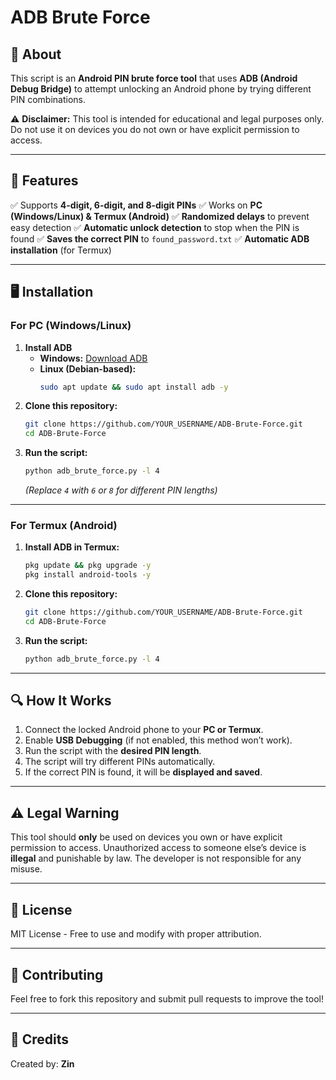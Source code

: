 # ADB Brute Force

## 📌 About
This script is an **Android PIN brute force tool** that uses **ADB (Android Debug Bridge)** to attempt unlocking an Android phone by trying different PIN combinations.

⚠️ **Disclaimer:** This tool is intended for educational and legal purposes only. Do not use it on devices you do not own or have explicit permission to access.

---

## 🚀 Features
✅ Supports **4-digit, 6-digit, and 8-digit PINs**
✅ Works on **PC (Windows/Linux) & Termux (Android)**
✅ **Randomized delays** to prevent easy detection
✅ **Automatic unlock detection** to stop when the PIN is found
✅ **Saves the correct PIN** to `found_password.txt`
✅ **Automatic ADB installation** (for Termux)

---

## 🖥️ Installation

### **For PC (Windows/Linux)**
1. **Install ADB**
   - **Windows:** [Download ADB](https://developer.android.com/studio/releases/platform-tools)
   - **Linux (Debian-based):**
     ```sh
     sudo apt update && sudo apt install adb -y
     ```
2. **Clone this repository:**
   ```sh
   git clone https://github.com/YOUR_USERNAME/ADB-Brute-Force.git
   cd ADB-Brute-Force
   ```
3. **Run the script:**
   ```sh
   python adb_brute_force.py -l 4
   ```
   *(Replace `4` with `6` or `8` for different PIN lengths)*

---

### **For Termux (Android)**
1. **Install ADB in Termux:**
   ```sh
   pkg update && pkg upgrade -y
   pkg install android-tools -y
   ```
2. **Clone this repository:**
   ```sh
   git clone https://github.com/YOUR_USERNAME/ADB-Brute-Force.git
   cd ADB-Brute-Force
   ```
3. **Run the script:**
   ```sh
   python adb_brute_force.py -l 4
   ```

---

## 🔍 How It Works
1. Connect the locked Android phone to your **PC or Termux**.
2. Enable **USB Debugging** (if not enabled, this method won’t work).
3. Run the script with the **desired PIN length**.
4. The script will try different PINs automatically.
5. If the correct PIN is found, it will be **displayed and saved**.

---

## ⚠️ Legal Warning
This tool should **only** be used on devices you own or have explicit permission to access. Unauthorized access to someone else’s device is **illegal** and punishable by law. The developer is not responsible for any misuse.

---

## 📜 License
MIT License - Free to use and modify with proper attribution.

---

## 🤝 Contributing
Feel free to fork this repository and submit pull requests to improve the tool!

---

## 🔗 Credits
Created by: **Zin**

